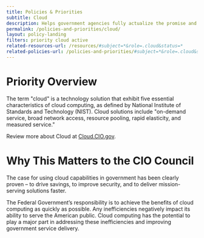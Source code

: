 ```yaml
---
title: Policies & Priorities
subtitle: Cloud
description: Helps government agencies fully actualize the promise and potential of cloud-based technologies while ensuring thoughtful execution that incorporates practical realities.
permalink: /policies-and-priorities/cloud/
layout: policy-landing
filters: priority cloud active
related-resources-url: /resources/#subject=*&role=.cloud&status=*
related-policies-url: /policies-and-priorities/#subject=*&role=.cloud&status=*
---
```


# Priority Overview #
The term "cloud" is a technology solution that exhibit five essential characteristics of cloud computing, as defined by National Institute of Standards and Technology (NIST). Cloud solutions include "on-demand service, broad network access, resource pooling, rapid elasticity, and measured service."

Review more about Cloud at [Cloud.CIO.gov](https://cloud.cio.gov/).

# Why This Matters to the CIO Council #
The case for using cloud capabilities in government has been clearly proven – to drive savings, to improve security, and to deliver mission-serving solutions faster.

The Federal Government’s responsibility is to achieve the benefits of cloud computing as quickly as possible. Any inefficiencies negatively impact its ability to serve the American public. Cloud computing has the potential to play a major part in addressing these inefficiencies and improving government service delivery.

&nbsp;
